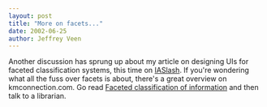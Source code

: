 ```yaml
---
layout: post
title: "More on facets..."
date: 2002-06-25
author: Jeffrey Veen
---
```

Another discussion has sprung up about my article on designing UIs for
faceted classification systems, this time on [IASlash][]. If you're
wondering what all the fuss over facets is about, there's a great overview
on kmconnection.com. Go read [Faceted classification of
information][] and then talk to a librarian.


[IASlash]: http://web.archive.org/web/20040810230546/http://www.iaslash.org/node.php?id=4528
[Faceted classification of information]: http://web.archive.org/web/20020706062847/http://www.kmconnection.com/DOC100100.htm
